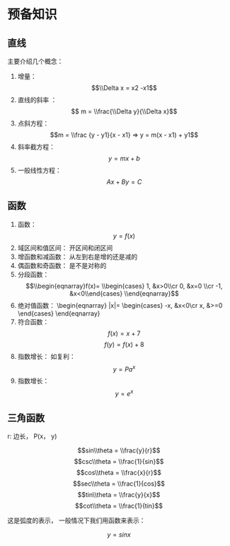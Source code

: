 # 预备知识
<script type="text/javascript" src="http://cdn.mathjax.org/mathjax/latest/MathJax.js?config=default"></script>

## 直线
主要介绍几个概念：

1.  增量： $$\\Delta x = x2 -x1$$
2.  直线的斜率 ： $$ m = \\frac{\\Delta y}{\\Delta x}$$
3.  点斜方程： $$m = \\frac {y - y1}{x - x1} => y = m(x - x1) + y1$$ 
4.  斜率截方程： $$ y = mx + b $$
5.  一般线性方程： $$ Ax + By = C$$

## 函数

1. 函数： $$ y = f(x)$$
2. 域区间和值区间： 开区间和闭区间
3. 增函数和减函数： 从左到右是增的还是减的
4. 偶函数和奇函数： 是不是对称的
5. 分段函数： $$\\begin{eqnarray}f(x)=
\\begin{cases}
1, &x>0\\cr 0, &x=0 \\cr -1, &x<0\\end{cases}
\\end{eqnarray}$$
6. 绝对值函数： \begin{eqnarray} |x|=
\begin{cases}
-x, &x<0\cr x, &>=0 \end{cases}
\end{eqnarray}
7. 符合函数： $$f(x) = x +7$$  $$f(y) = f(x) + 8$$
8. 指数增长： 如复利： $$ y = Pa^x$$
9. 指数增长： $$ y = e ^x$$

## 三角函数
r: 边长， P(x， y)

$$sin\\theta = \\frac{y}{r}$$
$$csc\\theta = \\frac{1}{sin}$$
$$cos\\theta = \\frac{x}{r}$$
$$sec\\theta = \\frac{1}{cos}$$
$$tin\\theta = \\frac{y}{x}$$
$$cot\\theta = \\frac{1}{tin}$$

这是弧度的表示， 一般情况下我们用函数来表示：

$$y = sin x$$